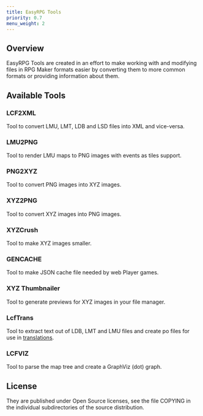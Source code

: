 ```yaml
---
title: EasyRPG Tools
priority: 0.7
menu_weight: 2
---
```

<div class="info" markdown="1">

## Overview

EasyRPG Tools are created in an effort to make working with and modifying
files in RPG Maker formats easier by converting them to more common formats
or providing information about them.

</div>
<div class="info" markdown="1">

## Available Tools

### LCF2XML
Tool to convert LMU, LMT, LDB and LSD files into XML and vice-versa.

### LMU2PNG
Tool to render LMU maps to PNG images with events as tiles support.

### PNG2XYZ
Tool to convert PNG images into XYZ images.

### XYZ2PNG
Tool to convert XYZ images into PNG images.

### XYZCrush
Tool to make XYZ images smaller.

### GENCACHE
Tool to make JSON cache file needed by web Player games.

### XYZ Thumbnailer
Tool to generate previews for XYZ images in your file manager.

### LcfTrans
Tool to extract text out of LDB, LMT and LMU files and create po files for use in [translations](https://easyrpg.org/player/guide/game_translation/).

### LCFVIZ
Tool to parse the map tree and create a GraphViz (dot) graph.

</div>
<div class="info" markdown="1">

## License

They are published under Open Source licenses, see the file COPYING in the
individual subdirectories of the source distribution.

</div>
